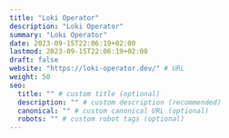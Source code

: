 ```yaml
---
title: "Loki Operator"
description: "Loki Operator"
summary: "Loki Operator"
date: 2023-09-15T22:06:19+02:00
lastmod: 2023-09-15T22:06:19+02:00
draft: false
website: "https://loki-operator.dev/" # URL
weight: 50
seo:
  title: "" # custom title (optional)
  description: "" # custom description (recommended)
  canonical: "" # custom canonical URL (optional)
  robots: "" # custom robot tags (optional)
---
```

